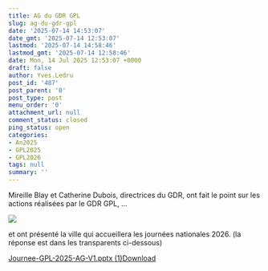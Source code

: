 ```yaml
---
title: AG du GDR GPL
slug: ag-du-gdr-gpl
date: '2025-07-14 14:53:07'
date_gmt: '2025-07-14 12:53:07'
lastmod: '2025-07-14 14:58:46'
lastmod_gmt: '2025-07-14 12:58:46'
date: Mon, 14 Jul 2025 12:53:07 +0000
draft: false
author: Yves.Ledru
post_id: '487'
post_parent: '0'
post_type: post
menu_order: '0'
attachment_url: null
comment_status: closed
ping_status: open
categories:
- An2025
- GPL2025
- GPL2026
tags: null
summary: ''
---
```


Mireille Blay et Catherine Dubois, directrices du GDR, ont fait le point sur les actions réalisées par le GDR GPL, ...

![](https://gdr-gpl.cnrs.fr/wp-content/uploads/2025/07/GPL25_AG1.jpg)

et ont présenté la ville qui accueillera les journées nationales 2026. (la réponse est dans les transparents ci-dessous)

[Journee-GPL-2025-AG-V1.pptx (1)](https://gdr-gpl.cnrs.fr/wp-content/uploads/2025/07/Journee-GPL-2025-AG-V1.pptx-1.pdf)[Download](https://gdr-gpl.cnrs.fr/wp-content/uploads/2025/07/Journee-GPL-2025-AG-V1.pptx-1.pdf)
